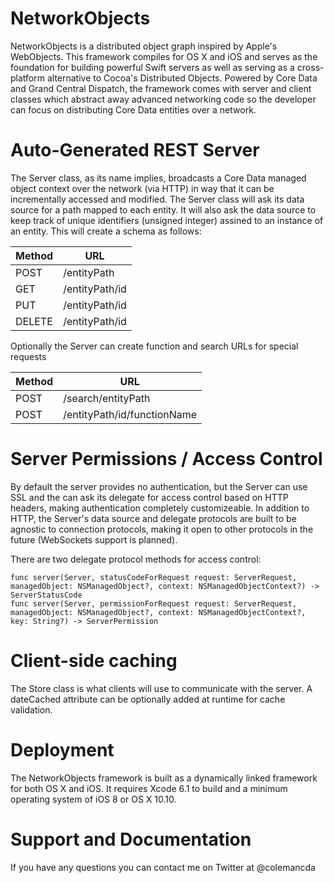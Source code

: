 NetworkObjects
==============

NetworkObjects is a distributed object graph inspired by Apple's WebObjects. This framework compiles for OS X and iOS and serves as the foundation for building powerful Swift servers as well as serving as a cross-platform alternative to Cocoa's Distributed Objects. Powered by Core Data and Grand Central Dispatch, the framework comes with server and client classes which abstract away advanced networking code so the developer can focus on distributing Core Data entities over a network.

# Auto-Generated REST Server

The Server class, as its name implies, broadcasts a Core Data managed object context over the network (via HTTP) in way that it can be incrementally accessed and modified. The Server class will ask its data source for a path mapped to each entity. It will also ask the data source to keep track of unique identifiers (unsigned integer) assined to an instance of an entity. This will create a schema as follows:

|Method  |URL							|
|--------|----------------|
|POST    |/entityPath			|
|GET     |/entityPath/id	|
|PUT     |/entityPath/id	|
|DELETE  |/entityPath/id	|

Optionally the Server can create function and search URLs for special requests

|Method  |URL				 									|
|--------|----------------------------|
|POST    |/search/entityPath					|
|POST    |/entityPath/id/functionName	|

# Server Permissions / Access Control

By default the server provides no authentication, but the Server can use SSL and the can ask its delegate for access control based on HTTP headers, making authentication completely customizeable. In addition to HTTP, the Server's data source and delegate protocols are built to be agnostic to connection protocols, making it open to other protocols in the future (WebSockets support is planned).

There are two delegate protocol methods for access control:

    func server(Server, statusCodeForRequest request: ServerRequest, managedObject: NSManagedObject?, context: NSManagedObjectContext?) -> ServerStatusCode
    func server(Server, permissionForRequest request: ServerRequest, managedObject: NSManagedObject?, context: NSManagedObjectContext?, key: String?) -> ServerPermission

# Client-side caching

The Store class is what clients will use to communicate with the server. A dateCached attribute can be optionally added at runtime for cache validation.

# Deployment

The NetworkObjects framework is built as a dynamically linked framework for both OS X and iOS. It requires Xcode 6.1 to build and a minimum operating system of iOS 8 or OS X 10.10.

# Support and Documentation

If you have any questions you can contact me on Twitter at @colemancda

